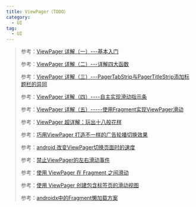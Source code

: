 ```yaml
---
title: ViewPager（TODO）
category: 
  - UI
tag:
  - UI
---
```


> 参考：[ViewPager 详解（一）---基本入门](https://blog.csdn.net/harvic880925/article/details/38453725)
> 
> 参考：[ViewPager 详解（二）---详解四大函数](https://blog.csdn.net/harvic880925/article/details/38487149)
> 
> 参考：[ViewPager 详解（三）---PagerTabStrip与PagerTitleStrip添加标题栏的异同](https://blog.csdn.net/harvic880925/article/details/38521865)
> 
> 参考：[ViewPager 详解（四）----自主实现滑动指示条](https://blog.csdn.net/harvic880925/article/details/38557517)
> 
> 参考：[ViewPager 详解（五）-----使用Fragment实现ViewPager滑动](https://blog.csdn.net/harvic880925/article/details/38660861)
> 
> 参考：[ViewPager 超详解：玩出十八般花样](https://juejin.cn/post/6844903544093409293)
> 
> 参考：[巧用ViewPager 打造不一样的广告轮播切换效果](https://blog.csdn.net/lmj623565791/article/details/51339751)
> 
> 参考：[android 改变ViewPager切换页面时的速度](https://blog.csdn.net/u2014_lyy/article/details/46048293)
> 
> 参考：[禁止ViewPager的左右滑动事件](https://blog.csdn.net/loveyaozu/article/details/51889591)
> 
> 参考：[使用 ViewPager 在 Fragment 之间滑动](https://developer.android.google.cn/training/animation/screen-slide?hl=zh-cn)
> 
> 参考：[使用 ViewPager 创建包含标签页的滑动视图](https://developer.android.google.cn/guide/navigation/navigation-swipe-view?hl=zh-cn)
> 
> 参考：[androidx中的Fragment懒加载方案](https://www.jianshu.com/p/a34eef0e3bc9)